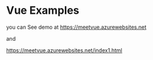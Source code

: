 # Vue Examples

you can See demo at 
https://meetvue.azurewebsites.net

and 

https://meetvue.azurewebsites.net/index1.html